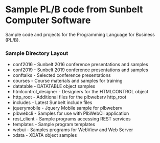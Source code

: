 # Sample PL/B code from Sunbelt Computer Software

Sample code and projects for the Programming Language for Business (PL/B).

### Sample Directory Layout
* conf2016     - Sunbelt 2016 conference presentations and samples
* conf2019     - Sunbelt 2019 conference presentations and samples
* conftalks    - Selected conference presentations
* courses      - Course materials and samples for training 
* datatable    - DATATABLE object samples
* htmlcontrol_designer - Designers for the HTMLCONTROL object
* http_root    - Additional files for the plbwebsrv http_root
* includes     - Latest Sunbelt include files
* jquerymobile - Jquery Mobile sample for plbwebsrv
* plbwebcli    - Samples for use with PlbWebCli application
* rest_client  - Sample programs accessing REST services
* templates    - Sample program templates 
* webui        - Samples programs for WebView and Web Server
* xdata        - XDATA object samples 

